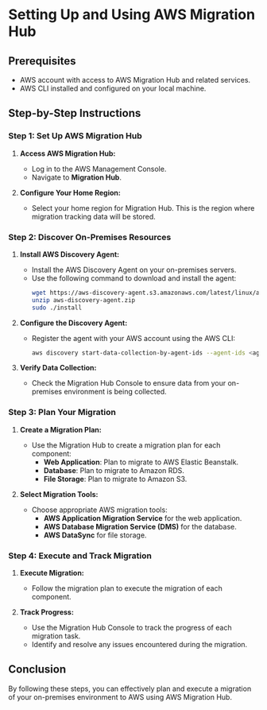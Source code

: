 # Setting Up and Using AWS Migration Hub

## Prerequisites

- AWS account with access to AWS Migration Hub and related services.
- AWS CLI installed and configured on your local machine.

## Step-by-Step Instructions

### Step 1: Set Up AWS Migration Hub

1. **Access AWS Migration Hub:**
   - Log in to the AWS Management Console.
   - Navigate to **Migration Hub**.

2. **Configure Your Home Region:**
   - Select your home region for Migration Hub. This is the region where migration tracking data will be stored.

### Step 2: Discover On-Premises Resources

1. **Install AWS Discovery Agent:**
   - Install the AWS Discovery Agent on your on-premises servers.
   - Use the following command to download and install the agent:
     ```bash
     wget https://aws-discovery-agent.s3.amazonaws.com/latest/linux/aws-discovery-agent.zip
     unzip aws-discovery-agent.zip
     sudo ./install
     ```

2. **Configure the Discovery Agent:**
   - Register the agent with your AWS account using the AWS CLI:
     ```bash
     aws discovery start-data-collection-by-agent-ids --agent-ids <agent-id>
     ```

3. **Verify Data Collection:**
   - Check the Migration Hub Console to ensure data from your on-premises environment is being collected.

### Step 3: Plan Your Migration

1. **Create a Migration Plan:**
   - Use the Migration Hub to create a migration plan for each component:
     - **Web Application**: Plan to migrate to AWS Elastic Beanstalk.
     - **Database**: Plan to migrate to Amazon RDS.
     - **File Storage**: Plan to migrate to Amazon S3.

2. **Select Migration Tools:**
   - Choose appropriate AWS migration tools:
     - **AWS Application Migration Service** for the web application.
     - **AWS Database Migration Service (DMS)** for the database.
     - **AWS DataSync** for file storage.

### Step 4: Execute and Track Migration

1. **Execute Migration:**
   - Follow the migration plan to execute the migration of each component.

2. **Track Progress:**
   - Use the Migration Hub Console to track the progress of each migration task.
   - Identify and resolve any issues encountered during the migration.

## Conclusion

By following these steps, you can effectively plan and execute a migration of your on-premises environment to AWS using AWS Migration Hub.